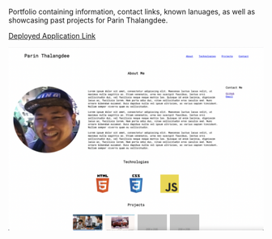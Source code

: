 
Portfolio containing information, contact links, known lanuages, as well as showcasing past projects for Parin Thalangdee.

[Deployed Application Link](https://parinthalangdee.github.io/Module-2-Challenge/)

![Module 2 Challenge Screenshot](./assets/images/Module-2-Challenge-Screenshot.png)